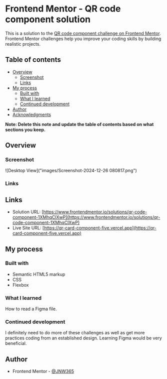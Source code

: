 # Frontend Mentor - QR code component solution

This is a solution to the [QR code component challenge on Frontend Mentor](https://www.frontendmentor.io/challenges/qr-code-component-iux_sIO_H). Frontend Mentor challenges help you improve your coding skills by building realistic projects. 

## Table of contents

- [Overview](#overview)
  - [Screenshot](#screenshot)
  - [Links](#links)
- [My process](#my-process)
  - [Built with](#built-with)
  - [What I learned](#what-i-learned)
  - [Continued development](#continued-development)
- [Author](#author)
- [Acknowledgments](#acknowledgments)

**Note: Delete this note and update the table of contents based on what sections you keep.**

## Overview

### Screenshot

![Desktop View]("images/Screenshot-2024-12-26 080817.png")

### Links

## Links

- Solution URL: [https://www.frontendmentor.io/solutions/qr-code-component-1XMhqClXwP](https://www.frontendmentor.io/solutions/qr-code-component-1XMhqClXwP)
- Live Site URL: [https://qr-card-component-five.vercel.app](https://qr-card-component-five.vercel.app)


## My process

### Built with

- Semantic HTML5 markup
- CSS
- Flexbox


### What I learned

How to read a Figma file.

### Continued development

I definitely need to do more of these challenges as well as get more practices coding from an established
design. Learning Figma would be very beneficial.


## Author

- Frontend Mentor - [@JNW365](https://www.frontendmentor.io/profile/JNW365)

